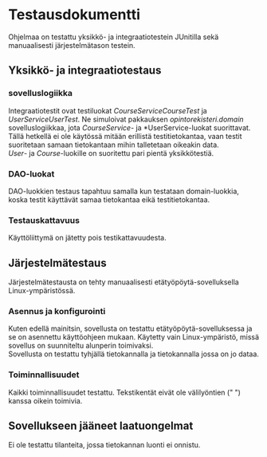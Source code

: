# Testausdokumentti  

Ohjelmaa on testattu yksikkö- ja integraatiotestein JUnitilla sekä manuaalisesti järjestelmätason testein.  

## Yksikkö- ja integraatiotestaus  
 
### sovelluslogiikka  
Integraatiotestit ovat testiluokat *CourseServiceCourseTest* ja *UserServiceUserTest*. Ne simuloivat pakkauksen *opintorekisteri.domain* sovelluslogiikkaa, jota *CourseService*- ja *UserService-luokat suorittavat. Tällä hetkellä ei ole käytössä mitään erillistä  testitietokantaa, vaan testit suoritetaan samaan tietokantaan mihin talletetaan oikeakin data.  
*User*- ja *Course*-luokille on suoritettu pari pientä yksikkötestiä. 
### DAO-luokat
DAO-luokkien testaus tapahtuu samalla kun testataan domain-luokkia, koska testit käyttävät samaa tietokantaa eikä testitietokantaa.  
### Testauskattavuus  
Käyttöliittymä on jätetty pois testikattavuudesta.  
## Järjestelmätestaus
Järjestelmätestausta on tehty manuaalisesti etätyöpöytä-sovelluksella Linux-ympäristössä.  
### Asennus ja konfigurointi  
Kuten edellä mainitsin, sovellusta on testattu etätyöpöytä-sovelluksessa ja se on asennettu käyttöohjeen mukaan. Käytetty vain Linux-ympäristö, missä sovellus on suunniteltu alunperin toimivaksi.  
Sovellusta on testattu tyhjällä tietokannalla ja tietokannalla jossa on jo dataa.
### Toiminnallisuudet
Kaikki toiminnallisuudet testattu. Tekstikentät eivät ole välilyöntien (" ") kanssa oikein toimivia.
## Sovellukseen jääneet laatuongelmat  
Ei ole testattu tilanteita, jossa tietokannan luonti ei onnistu.
